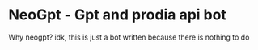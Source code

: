 <h1>NeoGpt - Gpt and prodia api bot</h1>

<p>Why neogpt? idk, this is just a bot written because there is nothing to do </p>

